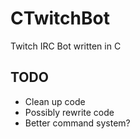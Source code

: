 # CTwitchBot
Twitch IRC Bot written in C

## TODO
* Clean up code
* Possibly rewrite code
* Better command system?
